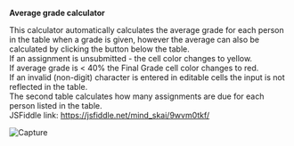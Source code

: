 <b>Average grade calculator</b>

This calculator automatically calculates the average grade for each person in the table when a grade is given,
however the average can also be calculated by clicking the button below the table.<br>
If an assignment is unsubmitted - the cell color changes to yellow.<br>
If average grade is < 40% the Final Grade cell color changes to red.<br>
If an invalid (non-digit) character is entered in editable cells the input is not reflected in the table.<br>
The second table calculates how many assignments are due for each person listed in the table.<br>
JSFiddle link: https://jsfiddle.net/mind_skai/9wvm0tkf/<br>

![Capture](https://github.com/mindskai27/JavaScript/blob/master/Capture.JPG)
